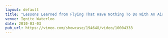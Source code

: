 ```yaml
---
layout: default
title: "Lessons Learned from Flying That Have Nothing To Do With An Airplane"
venue: Ignite Waterloo
date: 2010-03-03
pub_url: https://vimeo.com/showcase/194648/video/10004333
---
```

